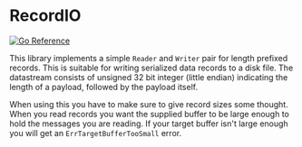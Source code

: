 # RecordIO

[![Go Reference](https://pkg.go.dev/badge/github.com/borud/recio.svg)](https://pkg.go.dev/github.com/borud/recio)

This library implements a simple `Reader` and `Writer` pair for length prefixed records. This is suitable for writing serialized data records to a disk file. The datastream consists of unsigned 32 bit integer (little endian) indicating the length of a payload, followed by the payload itself.

When using this you have to make sure to give record sizes some thought.  When you read records you want the supplied buffer to be large enough to hold the messages you are reading.  If your target buffer isn't large enough you will get an `ErrTargetBufferTooSmall` error.

